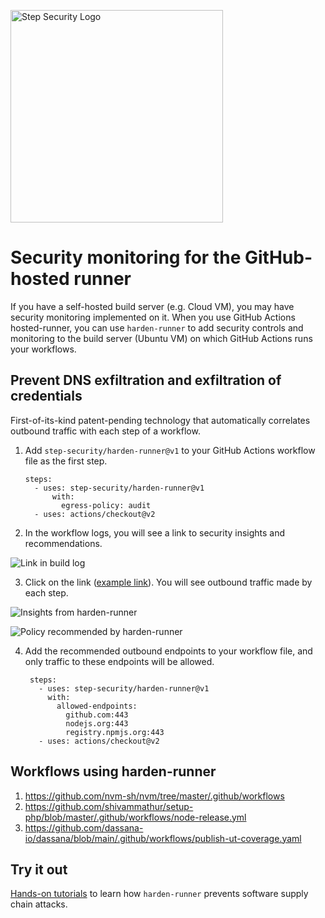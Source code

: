 <p align="left">
  <img src="https://step-security-images.s3.us-west-2.amazonaws.com/Final-Logo-06.png" alt="Step Security Logo" width="340">
</p>

# Security monitoring for the GitHub-hosted runner

If you have a self-hosted build server (e.g. Cloud VM), you may have security monitoring implemented on it. When you use GitHub Actions hosted-runner, you can use `harden-runner` to add security controls and monitoring to the build server (Ubuntu VM) on which GitHub Actions runs your workflows.

## Prevent DNS exfiltration and exfiltration of credentials
First-of-its-kind patent-pending technology that automatically correlates outbound traffic with each step of a workflow.

1. Add `step-security/harden-runner@v1` to your GitHub Actions workflow file as the first step. 

    ```
    steps:
      - uses: step-security/harden-runner@v1
          with:
            egress-policy: audit
      - uses: actions/checkout@v2
    ```

2. In the workflow logs, you will see a link to security insights and recommendations.  

<p align="left">
  <img src="https://step-security-images.s3.us-west-2.amazonaws.com/build_log_link.png" alt="Link in build log" >
</p>

3. Click on the link ([example link](https://app.stepsecurity.io/github/nvm-sh/nvm/actions/runs/1547131792)). You will see outbound traffic made by each step.

<p align="left">
  <img src="https://step-security-images.s3.us-west-2.amazonaws.com/insights1.png" alt="Insights from harden-runner" >
</p>
<p align="left">
  <img src="https://step-security-images.s3.us-west-2.amazonaws.com/policy.png" alt="Policy recommended by harden-runner" >
</p>

4. Add the recommended outbound endpoints to your workflow file, and only traffic to these endpoints will be allowed.

   ```
    steps:
      - uses: step-security/harden-runner@v1
        with:
          allowed-endpoints:
            github.com:443
            nodejs.org:443
            registry.npmjs.org:443
      - uses: actions/checkout@v2
    ```

## Workflows using harden-runner

1. https://github.com/nvm-sh/nvm/tree/master/.github/workflows
2. https://github.com/shivammathur/setup-php/blob/master/.github/workflows/node-release.yml
3. https://github.com/dassana-io/dassana/blob/main/.github/workflows/publish-ut-coverage.yaml

## Try it out

[Hands-on tutorials](https://github.com/step-security/supply-chain-goat) to learn how `harden-runner` prevents software supply chain attacks.
